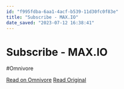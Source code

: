 ```yaml
---
id: "f995fdba-6aa1-4acf-b539-11d30fc0f83e"
title: "Subscribe - MAX.IO"
date_saved: "2023-07-12 16:38:41"
---
```


# Subscribe - MAX.IO
#Omnivore

[Read on Omnivore](https://omnivore.app/me/subscribe-max-io-1894ac12f33)
[Read Original](https://max.io/subscribe.html)

